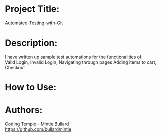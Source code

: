 # Project Title:
 Automated-Testing-with-Git

# Description:
I have written up sample test automations for the functionalities of:    
Valid Login,          Invalid Login,          Navigating through pages
Adding items to cart,          Checkout

# How to Use:


# Authors:
Coding Temple - Mintie Bullard                 
https://github.com/bullardmintie
